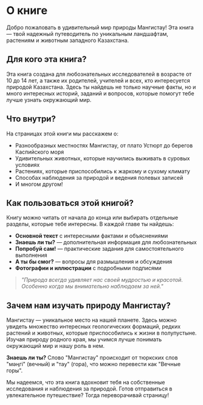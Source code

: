 # О книге

Добро пожаловать в удивительный мир природы Мангистау! Эта книга — твой надежный путеводитель по уникальным ландшафтам, растениям и животным западного Казахстана.

## Для кого эта книга?

Эта книга создана для любознательных исследователей в возрасте от 10 до 14 лет, а также их родителей, учителей и всех, кто интересуется природой Казахстана. Здесь ты найдешь не только научные факты, но и много интересных историй, заданий и вопросов, которые помогут тебе лучше узнать окружающий мир.

## Что внутри?

На страницах этой книги мы расскажем о:
- Разнообразных местностях Мангистау, от плато Устюрт до берегов Каспийского моря
- Удивительных животных, которые научились выживать в суровых условиях
- Растениях, которые приспособились к жаркому и сухому климату
- Способах наблюдения за природой и ведения полевых записей
- И многом другом!

## Как пользоваться этой книгой?

Книгу можно читать от начала до конца или выбирать отдельные разделы, которые тебе интересны. В каждой главе ты найдешь:

- **Основной текст** с интересными фактами и объяснениями
- **Знаешь ли ты?** — дополнительная информация для любознательных
- **Попробуй сам!** — практические задания для самостоятельного выполнения
- **А ты бы смог?** — вопросы для размышления и обсуждения
- **Фотографии и иллюстрации** с подробными подписями

> *"Природа всегда удивляет нас своей мудростью и красотой. Особенно когда мы внимательно наблюдаем за ней."*

## Зачем нам изучать природу Мангистау?

Мангистау — уникальное место на нашей планете. Здесь можно увидеть множество интересных геологических формаций, редких растений и животных, которые приспособились к жизни в полупустыне. Изучая природу родного края, мы учимся лучше понимать окружающий мир и нашу роль в нем.

**Знаешь ли ты?**
Слово "Мангистау" происходит от тюркских слов "мәңгі" (вечный) и "тау" (гора), что можно перевести как "Вечные горы".

Мы надеемся, что эта книга вдохновит тебя на собственные исследования и наблюдения за природой. Готов отправиться в увлекательное путешествие? Тогда переворачивай страницу! 